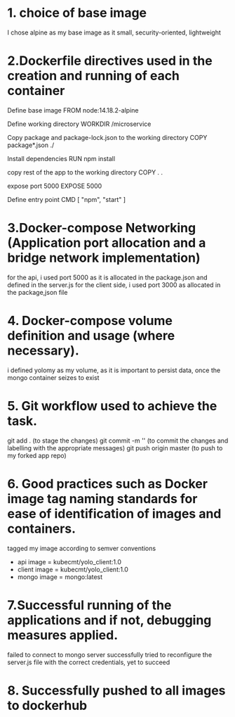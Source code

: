 # 1. choice of base image

I chose alpine as my base image as it small, security-oriented, lightweight 

# 2.Dockerfile directives used in the creation and running of each container
Define base image
FROM node:14.18.2-alpine

Define working directory
WORKDIR /microservice

Copy package and package-lock.json to the working directory
COPY package*.json ./

Install dependencies 
RUN npm install

copy rest of the app to the working directory
COPY . .

expose port 5000
EXPOSE 5000

Define entry point
CMD [ "npm", "start" ]

# 3.Docker-compose Networking (Application port allocation and a bridge network implementation) 
for the api, i used port 5000 as it is allocated in the package.json and defined in the server.js
for the client side, i used port 3000 as allocated in the package,json file

# 4. Docker-compose volume definition and usage (where necessary).
i defined yolomy as my volume, as it is important to persist data, once the mongo container seizes to exist

# 5. Git workflow used to achieve the task.
git add . (to stage the changes)
git commit -m '<message>' (to commit the changes and labelling with the appropriate messages)
git push origin master (to push to my forked app repo)

# 6. Good practices such as Docker image tag naming standards for ease of identification of images and containers. 

tagged my image according to semver conventions
- api image = kubecmt/yolo_client:1.0
- client image = kubecmt/yolo_client:1.0
- mongo image = mongo:latest

# 7.Successful running of the applications and if not, debugging measures applied.
failed to connect to mongo server successfully
tried to reconfigure the server.js file with the correct credentials, yet to succeed

# 8. Successfully pushed to all images to dockerhub